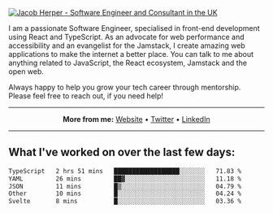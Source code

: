 [![Jacob Herper - Software Engineer and Consultant in the UK](https://res.cloudinary.com/jacobherper/image/upload/v1641506277/gh-image.png)](https://jacobherper.com/)

I am a passionate Software Engineer, specialised in front-end development using React and TypeScript. As an advocate for web performance and accessibility and an evangelist for the Jamstack, I create amazing web applications to make the internet a better place. You can talk to me about anything related to JavaScript, the React ecosystem, Jamstack and the open web.

Always happy to help you grow your tech career through mentorship. Please feel free to reach out, if you need help!

---

<p align="center">
  <strong>More from me:</strong> 
  <a href="https://jacobherper.com/">Website</a> •
  <a href="https://twitter.com/intent/follow?screen_name=jakeherp&tw_p=followbutton">Twitter</a> •
  <a href="https://www.linkedin.com/in/jacobherper/">LinkedIn</a>
</p>

---

## What I've worked on over the last few days:

<!--START_SECTION:waka-->

```txt
TypeScript   2 hrs 51 mins   ██████████████████░░░░░░░   71.83 %
YAML         26 mins         ██▓░░░░░░░░░░░░░░░░░░░░░░   11.18 %
JSON         11 mins         █▒░░░░░░░░░░░░░░░░░░░░░░░   04.79 %
Other        10 mins         █░░░░░░░░░░░░░░░░░░░░░░░░   04.24 %
Svelte       8 mins          █░░░░░░░░░░░░░░░░░░░░░░░░   03.36 %
```

<!--END_SECTION:waka-->
